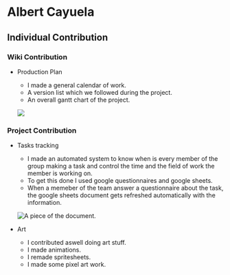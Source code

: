 # Albert Cayuela

## Individual Contribution

### Wiki Contribution
* Production Plan
  
  * I made a general calendar of work.
  * A version list which we followed during the project.
  * An overall gantt chart of the project.
  
  ![](https://github.com/hot-dog-games/Project-2/blob/wiki/Wiki/Media/Images/PRODUCTION/MilestoneCalendar.JPG)
  
### Project Contribution
* Tasks tracking

  * I made an automated system to know when is every member of the group making a task and control the time and the field of work the member is working on.
  * To get this done I used google questionnaires and google sheets.
  * When a memeber of the team answer a questionnaire about the task, the google sheets document  gets refreshed automatically with the information.
  
  ![A piece of the document.](https://github.com/hot-dog-games/Blue-Alert/blob/master/docs/Readme_Files/tasks.JPG)
  
* Art

  * I contributed aswell doing art stuff.
  * I made animations.
  * I remade spritesheets.
  * I made some pixel art work.
